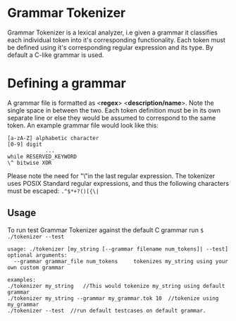 # Grammar Tokenizer

Grammar Tokenizer is a lexical analyzer, i.e given a grammar it classifies each individual token into it's corresponding functionality. Each token must be defined using it's corresponding regular expression and its type. By default a C-like grammar is used.
# Defining a grammar
A grammar file is formatted as <**regex**>  <**description/name**>. Note the single space in between the two. Each token definition must be in its own separate line or else they would be assumed to correspond to the same token. An example grammar file would look like this:

    [a-zA-Z] alphabetic character
    [0-9] digit
			    ...
	while RESERVED_KEYWORD
	\^ bitwise XOR
Please note the need for "\\"in the last regular expression. The tokenizer uses POSIX Standard regular expressions, and thus the following characters must be escaped: `.^$*+?()[{\|`

## Usage
To run test Grammar Tokenizer against the default C grammar run     `$ ./tokenizer --test`

    usage: ./tokenizer [my_string [--grammar filename num_tokens]| --test]
    optional arguments:
      --grammar grammar_file num_tokens     tokenizes my_string using your own custom grammar
    
    examples:
    ./tokenizer my_string   //This would tokenize my_string using default grammar
    ./tokenizer my_string --grammar my_grammar.tok 10  //tokenize using my_grammar
    ./tokenizer --test  //run default testcases on default grammar.